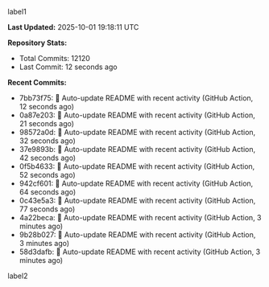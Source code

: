 
label1 
<!-- ACTIVITY_START -->
**Last Updated:** 2025-10-01 19:18:11 UTC

**Repository Stats:**
- Total Commits: 12120
- Last Commit: 12 seconds ago

**Recent Commits:**
- 7bb73f75: 🤖 Auto-update README with recent activity (GitHub Action, 12 seconds ago)
- 0a87e203: 🤖 Auto-update README with recent activity (GitHub Action, 21 seconds ago)
- 98572a0d: 🤖 Auto-update README with recent activity (GitHub Action, 32 seconds ago)
- 37e9893b: 🤖 Auto-update README with recent activity (GitHub Action, 42 seconds ago)
- 0f5b4633: 🤖 Auto-update README with recent activity (GitHub Action, 52 seconds ago)
- 942cf601: 🤖 Auto-update README with recent activity (GitHub Action, 64 seconds ago)
- 0c43e5a3: 🤖 Auto-update README with recent activity (GitHub Action, 77 seconds ago)
- 4a22beca: 🤖 Auto-update README with recent activity (GitHub Action, 3 minutes ago)
- 9b28b027: 🤖 Auto-update README with recent activity (GitHub Action, 3 minutes ago)
- 58d3dafb: 🤖 Auto-update README with recent activity (GitHub Action, 3 minutes ago)
<!-- ACTIVITY_END -->

label2
